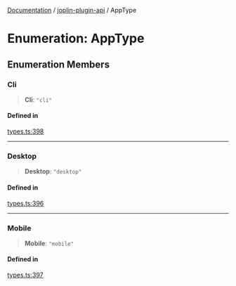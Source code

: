 [Documentation](../../packages.md) / [joplin-plugin-api](../index.md) / AppType

# Enumeration: AppType

## Enumeration Members

### Cli

> **Cli**: `"cli"`

#### Defined in

[types.ts:398](https://github.com/rxliuli/joplin-utils/blob/485409801cf7c952cfefe9e29020115fe6abec36/packages/joplin-plugin-api/src/types.ts#L398)

---

### Desktop

> **Desktop**: `"desktop"`

#### Defined in

[types.ts:396](https://github.com/rxliuli/joplin-utils/blob/485409801cf7c952cfefe9e29020115fe6abec36/packages/joplin-plugin-api/src/types.ts#L396)

---

### Mobile

> **Mobile**: `"mobile"`

#### Defined in

[types.ts:397](https://github.com/rxliuli/joplin-utils/blob/485409801cf7c952cfefe9e29020115fe6abec36/packages/joplin-plugin-api/src/types.ts#L397)
